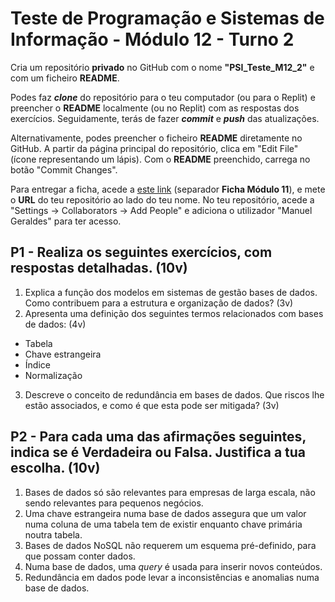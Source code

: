 # Teste de Programação e Sistemas de Informação - Módulo 12 - Turno 2

Cria um repositório **privado** no GitHub com o nome **"PSI_Teste_M12_2"** e com um ficheiro **README**.

Podes faz ***clone*** do repositório para o teu computador (ou para o Replit) e preencher o **README** localmente (ou no Replit) com as respostas dos exercícios.
Seguidamente, terás de fazer ***commit*** e ***push*** das atualizações.

Alternativamente, podes preencher o ficheiro **README** diretamente no GitHub. A partir da página principal do repositório, clica em "Edit File" (ícone representando um lápis).
Com o **README** preenchido, carrega no botão "Commit Changes".

Para entregar a ficha, acede a [este link](https://docs.google.com/spreadsheets/d/1DrdGnICVAA8q9bs9_LAURFKoReAO7jJGB8qqvUWacL0/edit?usp=sharing) (separador **Ficha Módulo 11**), e mete o **URL** do teu repositório ao lado do teu nome.
No teu repositório, acede a "Settings -> Collaborators -> Add People" e adiciona o utilizador "Manuel Geraldes" para ter acesso.

## P1 - Realiza os seguintes exercícios, com respostas detalhadas. (10v)
1. Explica a função dos modelos em sistemas de gestão bases de dados. Como contribuem para a estrutura e organização de dados? (3v)
2. Apresenta uma definição dos seguintes termos relacionados com bases de dados: (4v)
- Tabela
- Chave estrangeira
- Índice
- Normalização
3. Descreve o conceito de redundância em bases de dados. Que riscos lhe estão associados, e como é que esta pode ser mitigada? (3v)

## P2 - Para cada uma das afirmações seguintes, indica se é **Verdadeira** ou **Falsa**. Justifica a tua escolha. (10v)
1. Bases de dados só são relevantes para empresas de larga escala, não sendo relevantes para pequenos negócios.
2. Uma chave estrangeira numa base de dados assegura que um valor numa coluna de uma tabela tem de existir enquanto chave primária noutra tabela.
3. Bases de dados NoSQL não requerem um esquema pré-definido, para que possam conter dados.
4. Numa base de dados, uma *query* é usada para inserir novos conteúdos.
5. Redundância em dados pode levar a inconsistências e anomalias numa base de dados.
